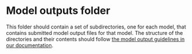 # Model outputs folder

This folder should contain a set of subdirectories, one for each model, that contains submitted model output files for that model. The structure of the directories and their contents should follow [the model output guidelines in our documentation](https://hubdocs.readthedocs.io/en/latest/user-guide/model-output.html).
